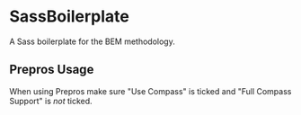 SassBoilerplate
===============

A Sass boilerplate for the BEM methodology.

## Prepros Usage
When using Prepros make sure "Use Compass" is ticked and "Full Compass Support" is *not* ticked.